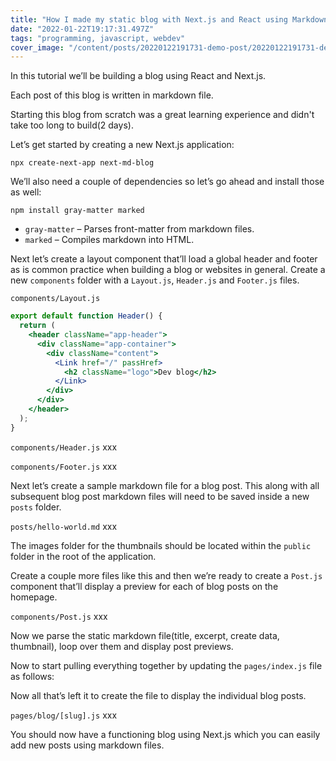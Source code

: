 ```yaml
---
title: "How I made my static blog with Next.js and React using Markdown files"
date: "2022-01-22T19:17:31.497Z"
tags: "programming, javascript, webdev"
cover_image: "/content/posts/20220122191731-demo-post/20220122191731-demo-post.jpg"
---
```


In this tutorial we’ll be building a blog using React and Next.js.

Each post of this blog is written in markdown file.

Starting this blog from scratch was a great learning experience and didn't take too long to build(2 days).

Let’s get started by creating a new Next.js application:

    npx create-next-app next-md-blog

We’ll also need a couple of dependencies so let’s go ahead and install those as well:

    npm install gray-matter marked

- `gray-matter` – Parses front-matter from markdown files.
- `marked` – Compiles markdown into HTML.

Next let’s create a layout component that’ll load a global header and footer as is common practice when building a blog or websites in general. Create a new `components` folder with a `Layout.js`, `Header.js` and `Footer.js` files.

`components/Layout.js`

```jsx
export default function Header() {
  return (
    <header className="app-header">
      <div className="app-container">
        <div className="content">
          <Link href="/" passHref>
            <h2 className="logo">Dev blog</h2>
          </Link>
        </div>
      </div>
    </header>
  );
}
```

`components/Header.js`
xxx

`components/Footer.js`
xxx

Next let’s create a sample markdown file for a blog post. This along with all subsequent blog post markdown files will need to be saved inside a new `posts` folder.

`posts/hello-world.md`
xxx

The images folder for the thumbnails should be located within the `public` folder in the root of the application.

Create a couple more files like this and then we’re ready to create a `Post.js` component that’ll display a preview for each of blog posts on the homepage.

`components/Post.js`
xxx

Now we parse the static markdown file(title, excerpt, create data, thumbnail), loop over them and display post previews.

Now to start pulling everything together by updating the `pages/index.js` file as follows:

Now all that’s left it to create the file to display the individual blog posts.

`pages/blog/[slug].js`
xxx

You should now have a functioning blog using Next.js which you can easily add new posts using markdown files.
